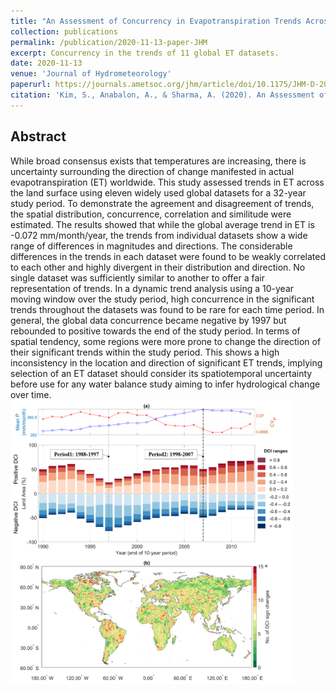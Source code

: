 ```yaml
---
title: "An Assessment of Concurrency in Evapotranspiration Trends Across Multiple Global Datasets"
collection: publications
permalink: /publication/2020-11-13-paper-JHM
excerpt: Concurrency in the trends of 11 global ET datasets.
date: 2020-11-13
venue: 'Journal of Hydrometeorology'
paperurl: https://journals.ametsoc.org/jhm/article/doi/10.1175/JHM-D-20-0059.1/355548
citation: 'Kim, S., Anabalon, A., & Sharma, A. (2020). An Assessment of Concurrency in Evapotranspiration Trends Across Multiple Global Datasets. ,<i>Journal of Hydrometeorology</i>, 1-50.'
---
```

## Abstract
While broad consensus exists that temperatures are increasing, there is uncertainty surrounding the direction of change manifested in actual evapotranspiration (ET) worldwide. This study assessed trends in ET across the land surface using eleven widely used global datasets for a 32-year study period. To demonstrate the agreement and disagreement of trends, the spatial distribution, concurrence, correlation and similitude were estimated. The results showed that while the global average trend in ET is -0.072 mm/month/year, the trends from individual datasets show a wide range of differences in magnitudes and directions. The considerable differences in the trends in each dataset were found to be weakly correlated to each other and highly divergent in their distribution and direction. No single dataset was sufficiently similar to another to offer a fair representation of trends. In a dynamic trend analysis using a 10-year moving window over the study period, high concurrence in the significant trends throughout the datasets was found to be rare for each time period. In general, the global data concurrence became negative by 1997 but rebounded to positive towards the end of the study period. In terms of spatial tendency, some regions were more prone to change the direction of their significant trends within the study period. This shows a high inconsistency in the location and direction of significant ET trends, implying selection of an ET dataset should consider its spatiotemporal uncertainty before use for any water balance study aiming to infer hydrological change over time.
<br/><img src='/images/2020_JHM_ET.png' width="90%" height="90%">